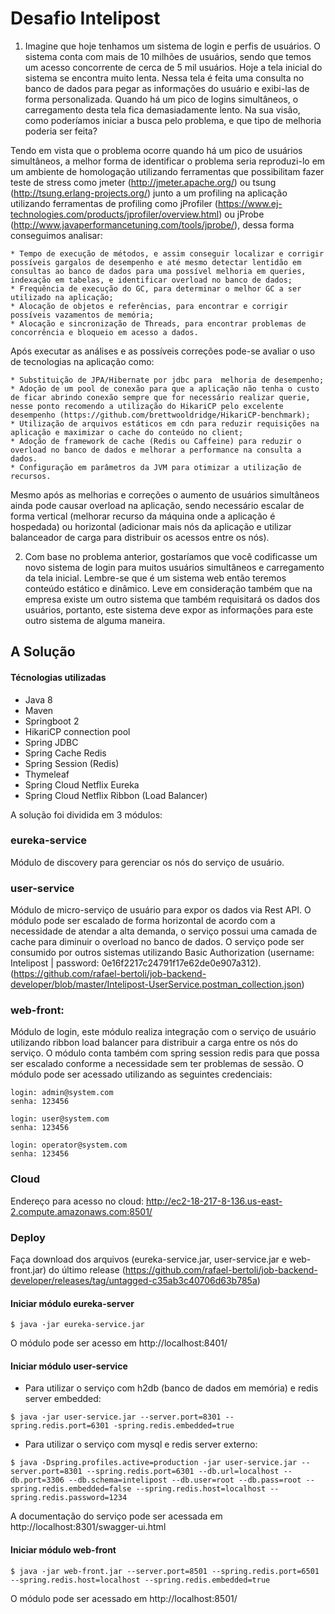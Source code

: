 # Desafio Intelipost

1) Imagine que hoje tenhamos um sistema de login e perfis de usuários. O sistema conta com mais de 10 milhões de usuários, sendo que temos um acesso concorrente de cerca de 5 mil usuários. Hoje a tela inicial do sistema se encontra muito lenta. Nessa tela é feita uma consulta no banco de dados para pegar as informações do usuário e exibi-las de forma personalizada. Quando há um pico de logins simultâneos, o carregamento desta tela fica demasiadamente lento. Na sua visão, como poderíamos iniciar a busca pelo problema, e que tipo de melhoria poderia ser feita?

Tendo em vista que o problema ocorre quando há um pico de usuários simultâneos, a melhor forma de identificar o problema seria reproduzi-lo em um ambiente de homologação utilizando ferramentas que possibilitam fazer teste de stress como jmeter (http://jmeter.apache.org/) ou tsung (http://tsung.erlang-projects.org/) junto a um profiling na aplicação utilizando ferramentas de profiling como jProfiler (https://www.ej-technologies.com/products/jprofiler/overview.html) ou jProbe (http://www.javaperformancetuning.com/tools/jprobe/), dessa forma conseguimos analisar:

    * Tempo de execução de métodos, e assim conseguir localizar e corrigir possíveis gargalos de desempenho e até mesmo detectar lentidão em consultas ao banco de dados para uma possível melhoria em queries, indexação em tabelas, e identificar overload no banco de dados;
    * Frequência de execução do GC, para determinar o melhor GC a ser utilizado na aplicação;
    * Alocação de objetos e referências, para encontrar e corrigir possíveis vazamentos de memória;
    * Alocação e sincronização de Threads, para encontrar problemas de concorrência e bloqueio em acesso a dados.

Após executar as análises e as possíveis correções pode-se avaliar o uso de tecnologias na aplicação como:

    * Substituição de JPA/Hibernate por jdbc para  melhoria de desempenho;
    * Adoção de um pool de conexão para que a aplicação não tenha o custo de ficar abrindo conexão sempre que for necessário realizar querie, nesse ponto recomendo a utilização do HikariCP pelo excelente desempenho (https://github.com/brettwooldridge/HikariCP-benchmark);
    * Utilização de arquivos estáticos em cdn para reduzir requisições na aplicação e maximizar o cache do conteúdo no client;
    * Adoção de framework de cache (Redis ou Caffeine) para reduzir o overload no banco de dados e melhorar a performance na consulta a dados.
    * Configuração em parâmetros da JVM para otimizar a utilização de recursos.

Mesmo após as melhorias e correções o aumento de usuários simultâneos ainda pode causar overload na aplicação, sendo necessário escalar de forma vertical (melhorar recurso da máquina onde a aplicação é hospedada) ou horizontal (adicionar mais nós da aplicação e utilizar balanceador de carga para distribuir os acessos entre os nós).

2) Com base no problema anterior, gostaríamos que você codificasse um novo sistema de login para muitos usuários simultâneos e carregamento da tela inicial. Lembre-se que é um sistema web então teremos conteúdo estático e dinâmico. Leve em consideração também que na empresa existe um outro sistema que também requisitará os dados dos usuários, portanto, este sistema deve expor as informações para este outro sistema de alguma maneira.

## A Solução
#### Técnologias utilizadas
   * Java 8
   * Maven
   * Springboot 2
   * HikariCP connection pool
   * Spring JDBC
   * Spring Cache Redis
   * Spring Session (Redis)
   * Thymeleaf
   * Spring Cloud Netflix Eureka
   * Spring Cloud Netflix Ribbon (Load Balancer)
   
A solução foi dividida em 3 módulos:
### eureka-service
   Módulo de discovery para gerenciar os nós do serviço de usuário.
### user-service
   Módulo de micro-serviço de usuário para expor os dados via Rest API. O módulo pode ser escalado de forma horizontal de acordo com a necessidade de atendar a alta demanda, o serviço possui uma camada de cache para diminuir o overload no banco de dados. O serviço pode ser consumido por outros sistemas utilizando Basic Authorization (username: Intelipost | password: 0e16f2217c24791f17e62de0e907a312). (https://github.com/rafael-bertoli/job-backend-developer/blob/master/Intelipost-UserService.postman_collection.json)
### web-front: 
   Módulo de login, este módulo realiza integração com o serviço de usuário utilizando ribbon load balancer para distribuir a carga entre os nós do serviço. O módulo conta também com spring session redis para que possa ser escalado conforme a necessidade sem ter problemas de sessão.
   O módulo pode ser acessado utilizando as seguintes credenciais:
```
login: admin@system.com
senha: 123456

login: user@system.com
senha: 123456

login: operator@system.com
senha: 123456
```
### Cloud
Endereço para acesso no cloud: http://ec2-18-217-8-136.us-east-2.compute.amazonaws.com:8501/

### Deploy
Faça download dos arquivos (eureka-service.jar, user-service.jar e web-front.jar) do último release (https://github.com/rafael-bertoli/job-backend-developer/releases/tag/untagged-c35ab3c40706d63b785a)
#### Iniciar módulo eureka-server
```
$ java -jar eureka-service.jar
```
O módulo pode ser acesso em http://localhost:8401/
#### Iniciar módulo user-service
* Para utilizar o serviço com h2db (banco de dados em memória) e redis server embedded:
```
$ java -jar user-service.jar --server.port=8301 --spring.redis.port=6301 -spring.redis.embedded=true
```
* Para utilizar o serviço com mysql e redis server externo:
```
$ java -Dspring.profiles.active=production -jar user-service.jar --server.port=8301 --spring.redis.port=6301 --db.url=localhost --db.port=3306 --db.schema=intelipost --db.user=root --db.pass=root --spring.redis.embedded=false --spring.redis.host=localhost --spring.redis.password=1234
```
A documentação do serviço pode ser acessada em http://localhost:8301/swagger-ui.html
#### Iniciar módulo web-front
```
$ java -jar web-front.jar --server.port=8501 --spring.redis.port=6501 --spring.redis.host=localhost --spring.redis.embedded=true
```
O módulo pode ser acessado em http://localhost:8501/
